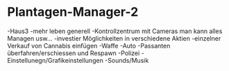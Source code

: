 # Plantagen-Manager-2

-Haus3
-mehr leben generell
-Kontrollzentrum mit Cameras man kann alles Managen usw...
-investier Möglichkeiten in verschiedene Aktien
-einzelner Verkauf von Cannabis einfügen
-Waffe
-Auto
-Passanten überfahren/erschiessen und Respawn
-Polizei
-Einstellunegn/Grafikeinstellungen
-Sounds/Musik
